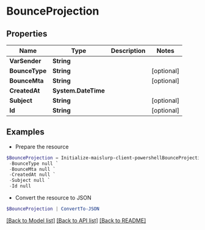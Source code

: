 # BounceProjection
## Properties

Name | Type | Description | Notes
------------ | ------------- | ------------- | -------------
**VarSender** | **String** |  | 
**BounceType** | **String** |  | [optional] 
**BounceMta** | **String** |  | [optional] 
**CreatedAt** | **System.DateTime** |  | 
**Subject** | **String** |  | [optional] 
**Id** | **String** |  | [optional] 

## Examples

- Prepare the resource
```powershell
$BounceProjection = Initialize-maislurp-client-powershellBounceProjection  -VarSender null `
 -BounceType null `
 -BounceMta null `
 -CreatedAt null `
 -Subject null `
 -Id null
```

- Convert the resource to JSON
```powershell
$BounceProjection | ConvertTo-JSON
```

[[Back to Model list]](../README#documentation-for-models) [[Back to API list]](../README#documentation-for-api-endpoints) [[Back to README]](../README)

